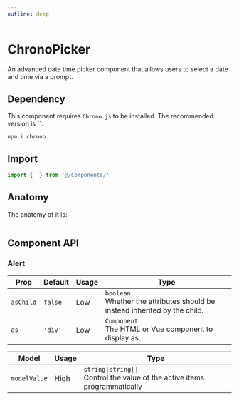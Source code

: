 ```yaml
---
outline: deep
---
```

# ChronoPicker
An advanced date time picker component that allows users to select a date and time via a prompt.

## Dependency
This component requires `Chrono.js` to be installed. The recommended version is ``.

```console
npm i chrono
```

## Import
```javascript
import {  } from '@/Components/'
```

## Anatomy
The anatomy of it is:
```javascript

```

## Component API
### Alert
| Prop | Default | Usage | Type |
| ---- | ---- | ---- | ---- |
| `asChild` | `false` | Low | `boolean`<br>Whether the attributes should be instead inherited by the child. |
| `as` | `'div'` | Low | `Component`<br>The HTML or Vue component to display as. |

| Model | Usage | Type |
| ---- | ---- | ---- |
| `modelValue` | High | `string\|string[]`<br>Control the value of the active items programmatically |

